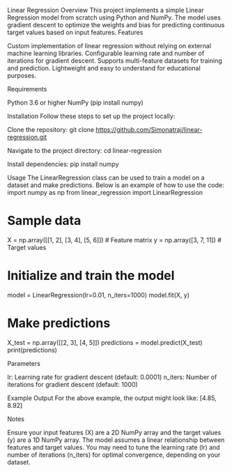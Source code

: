 Linear Regression
Overview
This project implements a simple Linear Regression model from scratch using Python and NumPy. The model uses gradient descent to optimize the weights and bias for predicting continuous target values based on input features.
Features

Custom implementation of linear regression without relying on external machine learning libraries.
Configurable learning rate and number of iterations for gradient descent.
Supports multi-feature datasets for training and prediction.
Lightweight and easy to understand for educational purposes.

Requirements

Python 3.6 or higher
NumPy (pip install numpy)

Installation
Follow these steps to set up the project locally:

Clone the repository: git clone https://github.com/Simonatraj/linear-regression.git


Navigate to the project directory: cd linear-regression


Install dependencies: pip install numpy



Usage
The LinearRegression class can be used to train a model on a dataset and make predictions. Below is an example of how to use the code:
import numpy as np
from linear_regression import LinearRegression

# Sample data
X = np.array([[1, 2], [3, 4], [5, 6]])  # Feature matrix
y = np.array([3, 7, 11])               # Target values

# Initialize and train the model
model = LinearRegression(lr=0.01, n_iters=1000)
model.fit(X, y)

# Make predictions
X_test = np.array([[2, 3], [4, 5]])
predictions = model.predict(X_test)
print(predictions)

Parameters

lr: Learning rate for gradient descent (default: 0.0001)
n_iters: Number of iterations for gradient descent (default: 1000)

Example Output
For the above example, the output might look like:
[4.85, 8.92]

Notes

Ensure your input features (X) are a 2D NumPy array and the target values (y) are a 1D NumPy array.
The model assumes a linear relationship between features and target values.
You may need to tune the learning rate (lr) and number of iterations (n_iters) for optimal convergence, depending on your dataset.

